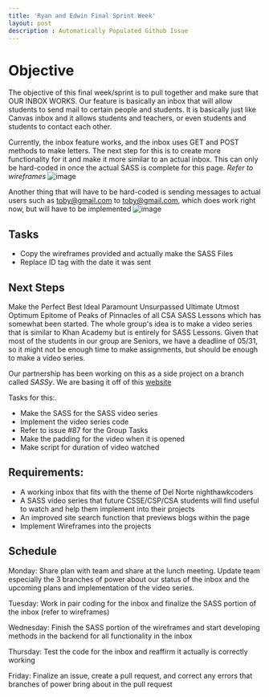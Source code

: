 ```yaml
---
title: 'Ryan and Edwin Final Sprint Week'
layout: post
description : Automatically Populated Github Issue
---
```


# Objective
The objective of this final week/sprint is to pull together and make sure that OUR INBOX WORKS. Our feature is basically an inbox that will allow students to send mail to certain people and students. It is basically just like Canvas inbox and it allows students and teachers, or even students and students to contact each other.

Currently, the inbox feature works, and the inbox uses GET and POST methods to make letters. The next step for this is to create more functionality for it and make it more similar to an actual inbox. This can only be hard-coded in once the actual SASS is complete for this page. *Refer to wireframes*
![image](https://github.com/EdwinKuttappi/CSABlog/assets/111558617/5e6dd162-c968-4cc2-a57a-efd6513a9108)

Another thing that will have to be hard-coded is sending messages to actual users such as toby@gmail.com to toby@gmail.com, which does work right now, but will have to be implemented 
![image](https://github.com/EdwinKuttappi/CSABlog/assets/111558617/bc388851-86f7-4eeb-8fee-3032d8e645c9)

## Tasks
- Copy the wireframes provided and actually make the SASS Files
- Replace ID tag with the date it was sent

## Next Steps
Make the Perfect Best Ideal Paramount Unsurpassed Ultimate Utmost Optimum Epitome of Peaks of Pinnacles of all CSA SASS Lessons which has somewhat been started. The whole group's idea is to make a video series that is similar to Khan Academy but is entirely for SASS Lessons. Given that most of the students in our group are Seniors, we have a deadline of 05/31, so it might not be enough time to make assignments, but should be enough to make a video series.

Our partnership has been working on this as a side project on a branch called *SASSy*. We are basing it off of this [website](https://laracasts.com/series/build-a-video-game-aggregator/episodes/1)

Tasks for this:.
- Make the SASS for the SASS video series
- Implement the video series code
- Refer to issue #87 for the Group Tasks
- Make the padding for the video when it is opened
- Make script for duration of video watched

## Requirements:

- A working inbox that fits with the theme of Del Norte nighthawkcoders
- A SASS video series that future CSSE/CSP/CSA students will find useful to watch and help them implement into their projects
- An improved site search function that previews blogs within the page
- Implement Wireframes into the projects

## Schedule
Monday: Share plan with team and share at the lunch meeting. Update team especially the 3 branches of power about our status of the inbox and the upcoming plans and implementation of the video series.

Tuesday: Work in pair coding for the inbox and finalize the SASS portion of the inbox (refer to wireframes)

Wednesday: Finish the SASS portion of the wireframes and start developing methods in the backend for all functionality in the inbox

Thursday: Test the code for the inbox and reaffirm it actually is correctly working

Friday: Finalize an issue, create a pull request, and correct any errors that branches of power bring about in the pull request

